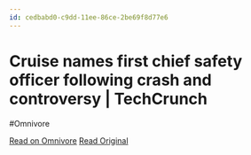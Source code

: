 ```yaml
---
id: cedbabd0-c9dd-11ee-86ce-2be69f8d77e6
---
```


# Cruise names first chief safety officer following crash and controversy | TechCrunch
#Omnivore

[Read on Omnivore](https://omnivore.app/me/cruise-names-first-chief-safety-officer-following-crash-and-cont-18d9ed0c693)
[Read Original](https://techcrunch.com/2024/02/12/cruise-chief-safety-officer-steve-kenner/)

